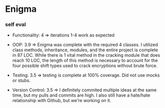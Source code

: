 # Enigma

### self eval
- Functionality: 4 => 
  iterations 1-4 work as expected

- OOP: 3.9 => 
Enigma was complete with the required 4 classes. I utilized class methods, inheritance, modules, and the entire project is complete in 87 LOC. While there is 1 vital method in the cracking module that does reach 10 LOC, the length of this method is necessary to account for the four possible shift types used to crack encryptions without brute force.

- Testing: 3.5 =>
testing is complete at 100% coverage. Did not use mocks or stubs.

- Version Control: 3.5 =>
I definitely commited multiple ideas at the same time, but my pulls and commits are high. I also still have a hate/hate relationship with Github, but we're working on it. 


